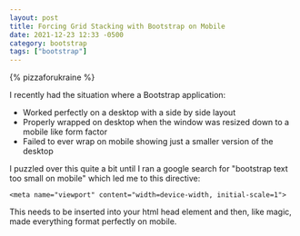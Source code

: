 ```yaml
---
layout: post
title: Forcing Grid Stacking with Bootstrap on Mobile
date: 2021-12-23 12:33 -0500
category: bootstrap
tags: ["bootstrap"]
---
```

{% pizzaforukraine  %}

I recently had the situation where a Bootstrap application:

* Worked perfectly on a desktop with a side by side layout
* Properly wrapped on desktop when the window was resized down to a mobile like form factor
* Failed to ever wrap on mobile showing just a smaller version of the desktop

I puzzled over this quite a bit until I ran a google search for "bootstrap text too small on mobile" which led me to this directive:

    <meta name="viewport" content="width=device-width, initial-scale=1">
    
This needs to be inserted into your html head element and then, like magic, made everything format perfectly on mobile.